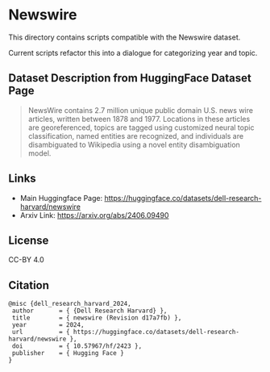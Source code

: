 # Newswire

This directory contains scripts compatible with the Newswire dataset.

Current scripts refactor this into a dialogue for categorizing year and topic.

## Dataset Description from HuggingFace Dataset Page

> NewsWire contains 2.7 million unique public domain U.S. news wire articles,
> written between 1878 and 1977. Locations in these articles are georeferenced,
> topics are tagged using customized neural topic classification, named entities
> are recognized, and individuals are disambiguated to Wikipedia using a novel
> entity disambiguation model. 

## Links

* Main Huggingface Page: https://huggingface.co/datasets/dell-research-harvard/newswire
* Arxiv Link: https://arxiv.org/abs/2406.09490

## License

CC-BY 4.0

## Citation

```
@misc {dell_research_harvard_2024,
 author       = { {Dell Research Harvard} },
 title        = { newswire (Revision d17a7fb) },
 year         = 2024,
 url          = { https://huggingface.co/datasets/dell-research-harvard/newswire },
 doi          = { 10.57967/hf/2423 },
 publisher    = { Hugging Face }
}
```
